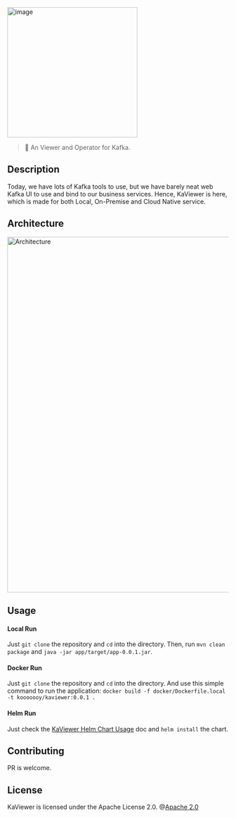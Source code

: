 <img width="296" alt="image" src="https://user-images.githubusercontent.com/33706142/185340722-6e070255-3a82-45e7-9e80-a7704dc30764.png">

> :incoming_envelope: An Viewer and Operator for Kafka.

## Description
Today, we have lots of Kafka tools to use, but we have barely neat web Kafka UI to use and bind to our business services.
Hence, KaViewer is here, which is made for both Local, On-Premise and Cloud Native service.

## Architecture
<img width="808" alt="Architecture" src="https://user-images.githubusercontent.com/33706142/185749496-0edb4e0f-f559-4d76-87f1-e441e64f77fd.png">

## Usage
#### Local Run
Just `git clone` the repository and `cd` into the directory.
Then, run `mvn clean package` and `java -jar app/target/app-0.0.1.jar`.

#### Docker Run
Just `git clone` the repository and `cd` into the directory.
And use this simple command to run the application:
`docker build -f docker/Dockerfile.local -t kooooooy/kaviewer:0.0.1 .`

#### Helm Run
Just check the [KaViewer Helm Chart Usage](/k8s/README.md) doc and `helm install` the chart.

## Contributing
PR is welcome.

## License
KaViewer is licensed under the Apache License 2.0. @[Apache 2.0](https://www.apache.org/licenses/LICENSE-2.0)

